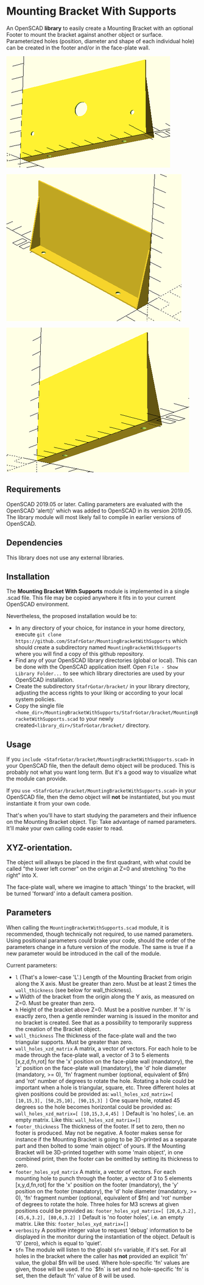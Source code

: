 # Mounting Bracket With Supports

An OpenSCAD **library** to easily create a Mounting Bracket with an optional Footer to mount the bracket against another object or surface.
Parameterized holes (position, diameter and shape of each individual hole) can be created in the footer and/or in the face-plate wall.

![](https://github.com/StafrGotar/MountingBracketWithSupports/blob/master/images/Bracket-Below-Frontholes.png)

![](https://github.com/StafrGotar/MountingBracketWithSupports/blob/master/images/Bracket-Behind-Left.png)

![](https://github.com/StafrGotar/MountingBracketWithSupports/blob/master/images/Bracket-Below-Right.png)


## Requirements

OpenSCAD 2019.05 or later.
Calling parameters are evaluated with the OpenSCAD 'alert()' which was added to OpenSCAD in its version 2019.05.
The library module will most likely fail to compile in earlier versions of OpenSCAD.

## Dependencies

This library does not use any external libraries.

## Installation

The **Mounting Bracket With Supports** module is implemented in a single .scad file.
This file may be copied anywhere it fits in to your current OpenSCAD environment.

Nevertheless, the proposed installation would be to:

* In any directory of your choice, for instance in your home directory,
execute `git clone https://github.com/StafrGotar/MountingBracketWithSupports`
which should create a subdirectory named `MountingBracketWithSupports`
where you will find a copy of this github repository.
* Find any of your OpenSCAD library directories (global or local).
This can be done with the OpenSCAD application itself.
Open `File - Show Library Folder...` to see which library directories are used by your OpenSCAD installation.
* Create the subdirectory `StafrGotar/bracket/` in your library directory, adjusting the access rights to your liking
or according to your local system policies.
* Copy the single file `<home_dir>/MountingBracketWithSupports/StafrGotar/bracket/MountingBracketWithSupports.scad`
to your newly created`<library_dir>/StafrGotar/bracket/` directory.

## Usage

If you `include <StafrGotar/bracket/MountingBracketWithSupports.scad>` in your OpenSCAD file,
then the default demo object will be produced.
This is probably not what you want long term.
But it's a good way to visualize what the module can provide.

If you `use <StafrGotar/bracket/MountingBracketWithSupports.scad>` in your OpenSCAD file,
then the demo object will **not** be instantiated, but you must instantiate it from your own code.

That's when you'll have to start studying the parameters and their influence on the Mounting Bracket object.
Tip: Take advantage of named parameters. It'll make your own calling code easier to read.


## XYZ-orientation.
The object will allways be placed in the first quadrant,
with what could be called "the lower left corner" on the origin at Z=0 and stretching "to the right" into X.

The face-plate wall, where we imagine to attach 'things' to the bracket, will be turned 'forward'
into a default camera position.


## Parameters

When calling the `MountingBracketWithSupports.scad` module, it is recommended,
though technically not required, to use named parameters.
Using positional parameters could brake your code, should the order of the parameters change in a future version of the module.
The same is true if a new parameter would be introduced in the call of the module.

Current parameters:
* `l` (That's a lower-case 'L'.) Length of the Mounting Bracket from origin along the X axis. Must be greater than zero. Must be at least 2 times the `wall_thickness` (see below for wall_thickness).
* `w` Width of the bracket from the origin along the Y axis, as measured on Z=0. Must be greater than zero.
* `h` Height of the bracket above Z=0. Must be a positive number. If 'h' is exactly zero, then a gentle reminder warning is issued in the monitor and no bracket is created. See that as a possibility to temporarily suppress the creation of the Bracket object.
* `wall_thickness` The thickness of the face-plate wall and the two triangular supports. Must be greater than zero.
* `wall_holes_xzd_matrix` A matrix, a vector of vectors. For each hole to be made through the face-plate wall, a vector of 3 to 5 elements [x,z,d,fn,rot] for the 'x' position on the face-plate wall (mandatory), the 'z' position on the face-plate wall (mandatory), the 'd' hole diameter (mandatory, >= 0), 'fn' fragment number (optional, equivalent of $fn) and 'rot' number of degrees to rotate the hole. Rotating a hole could be important when a hole is triangular, square, etc.
Three different holes at given positions could be provided as: `wall_holes_xzd_matrix=[ [10,15,3], [50,25,10], [90,15,3] ]`
One square hole, rotated 45 degrees so the hole becomes horizontal could be provided as: `wall_holes_xzd_matrix=[ [10,15,3,4,45] ]`
Default is 'no holes', i.e. an empty matrix. Like this: `wall_holes_xzd_matrix=[]`
* `footer_thickness` The thickness of the footer. If set to zero, then no footer is produced. May not be negative. A footer makes sense for instance if the Mounting Bracket is going to be 3D-printed as a separate part and then bolted to some 'main object' of yours. If the Mounting Bracket will be 3D-printed together with some 'main object', in one combined print, then the footer can be omitted by setting its thickness to zero.
* `footer_holes_xyd_matrix` A matrix, a vector of vectors. For each mounting hole to punch through the footer, a vector of 3 to 5 elements [x,y,d,fn,rot] for the 'x' position on the footer (mandatory), the 'y' position on the footer (mandatory), the 'd' hole diameter (mandatory, >= 0), 'fn' fragment number (optional, equivalent of $fn) and 'rot' number of degrees to rotate the hole. Three holes for M3 screws at given positions could be provided as: `footer_holes_xyd_matrix=[ [20,6,3.2], [45,6,3.2], [80,6,3.2] ]` Default is 'no footer holes', i.e. an empty matrix. Like this: `footer_holes_xyd_matrix=[]`
* `verbosity` A positive integer value to request 'debug' information to be displayed in the monitor during the instantiation of the object. Default is '0' (zero), which is equal to 'quiet'.
* `$fn` The module will listen to the gloabl `$fn` variable, if it's set.
For all holes in the bracket where the caller has **not** provided an explicit 'fn' value, the global $fn will be used.
Where hole-specific 'fn' values are given, those will be used.
If no `$fn` is set and no hole-specific 'fn' is set, then the default 'fn' value of 8 will be used.
